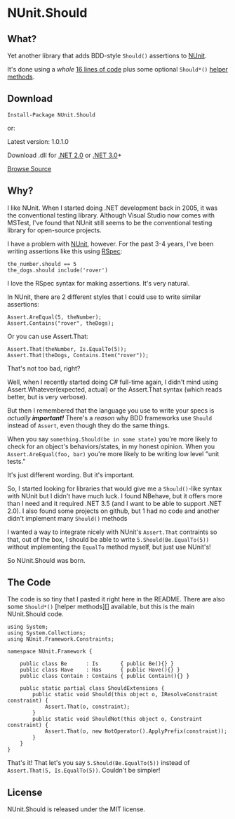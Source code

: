 NUnit.Should
============

What?
-----

Yet another library that adds BDD-style `Should()` assertions to [NUnit][].

It's done using a *whole* [16 lines of code][core] plus some optional `Should*()` [helper methods][helpers].

Download
--------

    Install-Package NUnit.Should

or:

Latest version: 1.0.1.0

Download .dll for [.NET 2.0][2.0] or [.NET 3.0][3.0]+

[Browse Source][]

Why?
----

I like NUnit.  When I started doing .NET development back in 2005, it was the conventional testing library. 
Although Visual Studio now comes with MSTest, I've found that NUnit still seems to be the conventional testing library 
for open-source projects.

I have a problem with [NUnit][], however.  For the past 3-4 years, I've been writing assertions like this using [RSpec][]:

    the_number.should == 5
    the_dogs.should include('rover')

I love the RSpec syntax for making assertions.  It's very natural.

In NUnit, there are 2 different styles that I could use to write similar assertions:

    Assert.AreEqual(5, theNumber);
    Assert.Contains("rover", theDogs);

Or you can use Assert.That:

    Assert.That(theNumber, Is.EqualTo(5));
    Assert.That(theDogs, Contains.Item("rover"));

That's not too bad, right?

Well, when I recently started doing C# full-time again, I didn't mind using Assert.Whatever(expected, actual) or the Assert.That syntax (which reads better, but is very verbose).

But then I remembered that the language you use to write your specs is *actually __important!__*  There's a *reason* why BDD frameworks use `Should` instead of `Assert`, even though they do the same things.

When you say `something.Should(be in some state)` you're more likely to check for an object's behaviors/states, in my honest opinion.  When you `Assert.AreEqual(foo, bar)` you're more likely to be writing low level "unit tests."

It's just different wording.  But it's important.

So, I started looking for libraries that would give me a `Should()`-like syntax with NUnit but I didn't have much luck.  I found NBehave, but it offers more than I need and it required .NET 3.5 (and I want to be able to support .NET 2.0). 
I also found some projects on github, but 1 had no code and another didn't implement many `Should()` methods

I wanted a way to integrate nicely with NUnit's `Assert.That` contraints so that, out of the box, I should be able to write `5.Should(Be.EqualTo(5))` without implementing the `EqualTo` method myself, but just use NUnit's!

So NUnit.Should was born.

The Code
--------

The code is so tiny that I pasted it right here in the README.  There are also some `Should*()` [helper methods][] available, but this is the main NUnit.Should code.

    using System;
    using System.Collections;
    using NUnit.Framework.Constraints;
    
    namespace NUnit.Framework {
    
        public class Be      : Is       { public Be(){} }
        public class Have    : Has      { public Have(){} }
        public class Contain : Contains { public Contain(){} }
    
        public static partial class ShouldExtensions {
            public static void Should(this object o, IResolveConstraint constraint) {
                Assert.That(o, constraint);
            }   
            public static void ShouldNot(this object o, Constraint constraint) {
                Assert.That(o, new NotOperator().ApplyPrefix(constraint));
            }   
        }   
    }

That's it!  That let's you say `5.Should(Be.EqualTo(5))` instead of `Assert.That(5, Is.EqualTo(5))`.  Couldn't be simpler!

License
-------

NUnit.Should is released under the MIT license.

[NUnit]:   http://nunit.org
[RSpec]:   http://rspec.info
[core]:    https://github.com/remi/NUnit.Should/blob/master/src/NUnit.Should.cs
[helpers]: https://github.com/remi/NUnit.Should/blob/master/src/HelperMethods.cs

[2.0]:           http://github.com/remi/NUnit.Should/raw/1.0.1.0/bin/Release/NET20/NUnit.Should.dll
[3.0]:           http://github.com/remi/NUnit.Should/raw/1.0.1.0/bin/Release/NET30/NUnit.Should.dll
[Browse Source]: http://github.com/remi/NUnit.Should/tree/1.0.1.0

